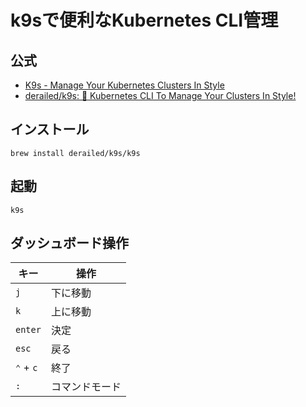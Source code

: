 # k9sで便利なKubernetes CLI管理

## 公式

- [K9s - Manage Your Kubernetes Clusters In Style](https://k9scli.io/)
- [derailed/k9s: 🐶 Kubernetes CLI To Manage Your Clusters In Style!](https://github.com/derailed/k9s)

## インストール

```
brew install derailed/k9s/k9s
```

## 起動

```
k9s
```

## ダッシュボード操作

| キー      | 操作           |
| --------- | -------------- |
| `j`       | 下に移動       |
| `k`       | 上に移動       |
| `enter`   | 決定           |
| `esc`     | 戻る           |
| `⌃` + `c` | 終了           |
| `:`       | コマンドモード |

